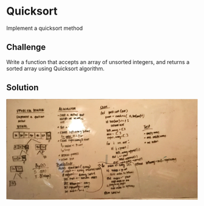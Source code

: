 # Quicksort
Implement a quicksort method

## Challenge
Write a function that accepts an array of unsorted integers,
and returns a sorted array using Quicksort algorithm.

## Solution
![Quicksort whiteboard](../../assets/quicksort.jpg)
